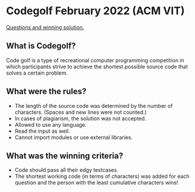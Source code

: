 # Codegolf February 2022 (ACM VIT)
[Questions and winning solution.](https://colab.research.google.com/drive/1SZxwKIQWJMh9PksfJw92jXDCfF-ttp7V?usp=sharing)  <br/>

## What is Codegolf? <br/>

Code golf is a type of recreational computer programming competition in which participants strive to achieve the shortest possible source code that solves a certain problem. <br/>

## What were the rules? <br/>

- The length of the source code was determined by the number of characters. (Spaces and new lines were not counted.) <br/>
- In cases of plagiarism, the solution was not accepted. <br/>
- Allowed to use any language. <br/>
- Read the input as well. <br/>
- Cannot import modules or use external libraries. <br/>

## What was the winning criteria? <br/>

- Code should pass all their edgy testcases. <br/>
- The shortest working code (in terms of characters) was added for each question and the person with the least cumulative characters wins!



